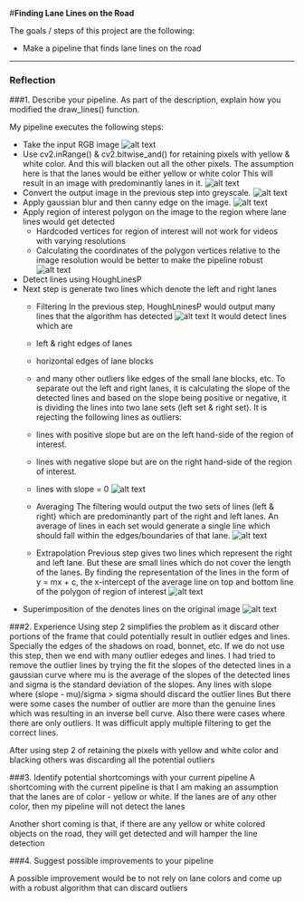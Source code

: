 #**Finding Lane Lines on the Road** 


The goals / steps of this project are the following:
* Make a pipeline that finds lane lines on the road

[//]: # (Image References)

[image1]: ./whiteCarLaneSwitch.jpg "Input"
[image2]: ./output/masked.jpg "Masked"
[image3]: ./output/grayscale.jpg "Grayscale"
[image4]: ./output/edges.jpg "Edges"
[image5]: ./output/roi.jpg "Region of Interest"
[image6]: ./output/houghlines.jpg "Hough Lines"
[image7]: ./output/lines_filt.jpg "Filtered Lines"
[image8]: ./output/avg_lines.jpg "Average Lines"
[image9]: ./output/lines.jpg "Final Lines"
[image10]: ./output/final.jpg "Final"
---

### Reflection

###1. Describe your pipeline. As part of the description, explain how you modified the draw_lines() function.

My pipeline executes the following steps:
* Take the input RGB image
![alt text][image1]
* Use cv2.inRange() & cv2.bitwise_and() for retaining pixels with yellow & white color.
  And this will blacken out all the other pixels.
  The assumption here is that the lanes would be either yellow or white color
  This will result in an image with predominantly lanes in it.
![alt text][image2]
* Convert the output image in the previous step into greyscale.
![alt text][image3]
* Apply gaussian blur and then canny edge on the image.
![alt text][image4]
* Apply region of interest polygon on the image to the region where lane lines would get detected
  - Hardcoded vertices for region of interest will not work for videos with varying resolutions
  - Calculating the coordinates of the polygon vertices relative to the image resolution would be better
    to make the pipeline robust
![alt text][image5]
* Detect lines using HoughLinesP
* Next step is generate two lines  which denote the left and right lanes
  - Filtering
  In the previous step, HoughLninesP would output many lines that the algorithm has detected
![alt text][image6]
  It would detect lines which are
  - left & right edges of lanes
  - horizontal edges of lane blocks
  - and many other outliers like edges of the small lane blocks, etc.
  To separate out the left and right lanes, it is calculating the slope of the detected lines
  and based on the slope being positive or negative, it is dividing the lines into two lane sets (left set & right set).
  It is rejecting the following lines as outliers:
  - lines with positive slope but are on the left hand-side of the region of interest.
  - lines with negative slope but are on the right hand-side of the region of interest.
  - lines with slope = 0
![alt text][image7]    
  - Averaging
  The filtering would output the two sets of lines (left & right) which are predominantly part of the right and left lanes.
  An average of lines in each set would generate a single line which should fall within the edges/boundaries of that lane.
![alt text][image8] 
  
  - Extrapolation
  Previous step gives two lines which represent the right and left lane.
  But these are small lines which do not cover the length of the lanes.
  By finding the representation of the lines in the form of y = mx + c,
  the x-intercept of the average line on top and bottom line of the polygon
  of region of interest
![alt text][image9]
* Superimposition of the  denotes lines on the original image
![alt text][image10]


###2. Experience
Using step 2 simplifies the problem as it discard other portions of the frame that
could potentially result in outlier edges and lines.
Specially the edges of the shadows on road, bonnet, etc.
If we do not use this step, then we end with many outlier edeges and lines.
I had tried to remove the outlier lines by trying the fit the slopes of the
detected lines in a gaussian curve where mu is the average of the slopes of
the detected lines and sigma is the standard deviation of the slopes.
Any lines with slope where (slope - mu)/sigma > sigma should discard the outlier lines
But there were some cases the number of outlier are more than the genuine lines
which was resulting in an inverse bell curve. Also there were cases where there are only
outliers. It was difficult apply multiple filtering to get the correct lines.

After using step 2 of retaining the pixels with yellow and white color and blacking others
was discarding all the potential outliers

###3. Identify potential shortcomings with your current pipeline
A shortcoming with the current pipeline is that I am making an assumption
that the lanes are of color - yellow or white.
If the lanes are of any other color, then my pipeline will not detect the lanes

Another short coming is that, if there are any yellow or white colored objects on the road,
they will get detected and will hamper the line detection


###4. Suggest possible improvements to your pipeline

A possible improvement would be to not rely on lane colors and
come up with a robust algorithm that can discard outliers
